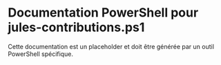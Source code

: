 # Documentation PowerShell pour jules-contributions.ps1

Cette documentation est un placeholder et doit être générée par un outil PowerShell spécifique.
